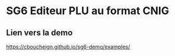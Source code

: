 # SG6 Editeur PLU au format CNIG

## Lien vers la demo

https://cboucheign.github.io/sg6-demo/examples/

